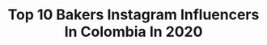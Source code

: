 ---
title: Top 10 Bakers Instagram Influencers In Colombia In 2020
description: >-
  Find top bakers Instagram influencers in Colombia in 2020. Most popular hashtags: #bakery #medellin #cuarentena #panaderia.
platform: Instagram
profiles:
  - username: "suevygramer"
    fullname: >-
      Anabelle sᴜᴇᴠʏ
    location: "Colombia"
    followers: 59927
    engagement: 140
    commentsToLikes: 0.017490
    id: ck6u879q9pudr0j71zonz7f7s
    verified: false
    hashtags: "#happybirthday, #teamo, #warmup, #yomequedoencasa"
  - username: "conscienteycongusto"
    fullname: >-
      Odio
    location: "Colombia"
    followers: 45146
    engagement: 250
    commentsToLikes: 0.040428
    id: ck5bwvvyemimi0i11knwue5mn
    verified: false
    hashtags: "#ccgpancakes, #ccgwaffles, #ccgarepas, #ccghummus"
  - username: "mayitarojasb"
    fullname: >-
      Nini Mayerly
    location: "Colombia"
    followers: 17634
    engagement: 500
    commentsToLikes: 0.026603
    id: ck8sx53l0g6xh0j78mu15ib2a
    verified: false
    hashtags: "#tunja, #mecuidoytecuido, #throwbackpic, #medellin"
  - username: "johamendozar"
    fullname: >-
      Joha Mendoza  🏍️ 🚀
    location: "Colombia"
    followers: 49646
    engagement: 442
    commentsToLikes: 0.041631
    id: ck6u3r9l9zf4s0j716f5xrzsg
    verified: false
    hashtags: "#freedom, #husqvarna, #scrambler, #barcelona"
  - username: "kdekamilo"
    fullname: >-
      🅺 🅳🅴 🅺🅰🅼🅸🅻🅾
    location: "Colombia"
    followers: 118471
    engagement: 431
    commentsToLikes: 0.013778
    id: ck6ub4ho47et20j71gn0klo7z
    verified: false
    hashtags: "#fenavi, #revista, #colombia, #bakery"
  - username: "willyvisuals"
    fullname: >-
      Wɪʟʟʏ ᴇʟɪᴀs ✞ Guatemala
    location: "Colombia"
    followers: 10771
    engagement: 650
    commentsToLikes: 0.038479
    id: ck15t0n50fr2o0i194m6ol8l6
    verified: false
    hashtags: "#sonyportraits, #chilerograf, #medellin, #visitguatemala"
  - username: "manuela.villada21"
    fullname: >-
      Manuela Villada
    location: "Colombia"
    followers: 5850
    engagement: 1786
    commentsToLikes: 0.057766
    id: ck9hbib9kgyfv0j78wiqqsikx
    verified: false
    hashtags: "#plant, #cartoons, #alien, #inktoberweek19"
  - username: "lucerovilchezcocina"
    fullname: >-
      Lucero Vilchez
    location: "Colombia"
    followers: 58107
    engagement: 180
    commentsToLikes: 0.115615
    id: ck5q9f5usat9h0i11iui2hp3s
    verified: false
    hashtags: "#chicharr, #amococinar, #cocinacaracol, #bread"
  - username: "danielfernandez18"
    fullname: >-
      danielfernandez18
    location: "Colombia"
    followers: 45108
    engagement: 251
    commentsToLikes: 0.023136
    id: ck15qiyzn32nx0i19nokt3ihs
    verified: false
    hashtags: "#lubricantesparamotos, #detourcolombia, #motorcyclelife, #bikeporn"
  - username: "juan_._ph"
    fullname: >-
      🔥J U A  N - P😍
    location: "Colombia"
    followers: 15520
    engagement: 395
    commentsToLikes: 0.008217
    id: ck15s1pvhasp30i19thj4zmue
    verified: false
    hashtags: "#458spider, #fordcolombia, #ferraribogota, #400km"
---